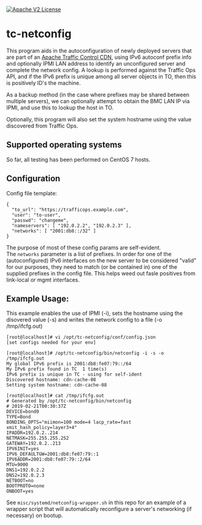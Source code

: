 [![Apache V2 License](http://img.shields.io/badge/license-Apache%20V2-blue.svg)](https://github.com/Comcast/tc-netconfig/blob/master/LICENSE)

# tc-netconfig
This program aids in the autoconfiguration of newly deployed servers that are part of an [Apache Traffic Control CDN](https://trafficcontrol.apache.org/), using IPv6 autoconf prefix info and optionally IPMI LAN address to identify an unconfigured server and complete the network config. A lookup is performed against the Traffic Ops API, and if the IPv6 prefix is unique among all server objects in TO, then this is positively ID's the machine.

As a backup method (in the case where prefixes may be shared between multiple servers), we can optionally attempt to obtain the BMC LAN IP via IPMI, and use this to lookup the host in TO.

Optionally, this program will also set the system hostname using the value discovered from Traffic Ops.

## Supported operating systems

So far, all testing has been performed on CentOS 7 hosts.

## Configuration

Config file template:
```
{
  "to_url": "https://trafficops.example.com",
  "user": "to-user",
  "passwd": "changeme",
  "nameservers": [ "192.0.2.2", "192.0.2.3" ],
  "networks": [ "2001:db8::/32" ]
}
```
The purpose of most of these config params are self-evident.  
The `networks` parameter is a list of prefixes. In order for one of the (autoconfigured) IPv6 interfaces on the new server to be considered "valid" for our purposes, they need to match (or be contained in) one of the supplied prefixes in the config file. This helps weed out fasle positives from link-local or mgmt interfaces.

## Example Usage:

This example enables the use of IPMI (-i), sets the hostname using the disovered value (-s) and writes the network config to a file (-o /tmp/ifcfg.out)

```
[root@localhost]# vi /opt/tc-netconfig/conf/config.json
[set configs needed for your env]

[root@localhost]# /opt/tc-netconfig/bin/netconfig -i -s -o /tmp/ifcfg.out
My global IPv6 prefix is 2001:db8:fe07:79::/64
My IPv6 prefix found in TC  1 time(s)
IPv6 prefix is unique in TC - using for self-ident
Discovered hostname: cdn-cache-08
Setting system hostname: cdn-cache-08

[root@localhost]# cat /tmp/ifcfg.out
# Generated by /opt/tc-netconfig/bin/netconfig
# 2019-02-21T00:30:37Z
DEVICE=bond0
TYPE=Bond
BONDING_OPTS="miimon=100 mode=4 lacp_rate=fast xmit_hash_policy=layer3+4"
IPADDR=192.0.2..214
NETMASK=255.255.255.252
GATEWAY=192.0.2..213
IPV6INIT=yes
IPV6_DEFAULTGW=2001:db8:fe07:79::1
IPV6ADDR=2001:db8:fe07:79::2/64
MTU=9000
DNS1=192.0.2.2
DNS2=192.0.2.3
NETBOOT=no
BOOTPROTO=none
ONBOOT=yes
```

See `misc/systemd/netconfig-wrapper.sh` in this repo for an example of a wrapper script that will automatically reconfigure a server's networking (if necessary) on bootup.
